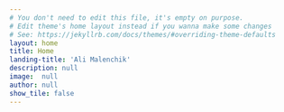 ```yaml
---
# You don't need to edit this file, it's empty on purpose.
# Edit theme's home layout instead if you wanna make some changes
# See: https://jekyllrb.com/docs/themes/#overriding-theme-defaults
layout: home
title: Home
landing-title: 'Ali Malenchik'
description: null
image:  null
author: null
show_tile: false
---
```

